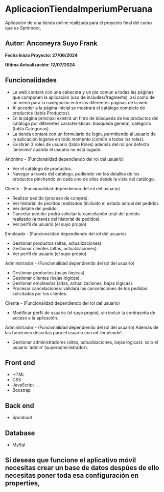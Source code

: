 # AplicacionTiendaImperiumPeruana
Aplicación de una tienda online realizada para el proyecto final del curso que es Sprinboot.

## Autor: Anconeyra Suyo Frank

**Fecha Inicio Proyecto: 27/06/2024**

**Ultima Actualización: 12/07/2024**


## Funcionalidades
- La web contará con una cabecera y un pie común a todas las páginas que componen la aplicación (uso de includes/fragments), así como de un menú para la navegación entre las diferentes páginas de la web.
- Al acceder a la página inicial se mostrará el catálogo completo de productos (tabla Productos).
- En la página principal existirá un filtro de búsqueda de los productos del catálogo por diferentes características: búsqueda general, categoría (tabla Categorias).
- La tienda contará con un formulario de login, permitiendo al usuario de la aplicación logarse en todo momento (común a todos los roles).
- Existirán 3 roles de usuario (tabla Roles) además del rol por defecto ‘anónimo’ cuando el usuario no está logado.


Anónimo - (Funcionalidad dependiendo del rol del usuario)
- Ver el catálogo de productos.
- Navegar a través del catálogo, pudiendo ver los detalles de los productos pinchando en cada uno de ellos desde la vista del catálogo.


Cliente - (Funcionalidad dependiendo del rol del usuario)
- Realizar pedido (proceso de compra).
- Ver historial de pedidos realizados (incluido el estado actual del pedido).
- Ver detalle del pedido.
- Cancelar pedido: podrá solicitar la cancelación total del pedido realizado (a través del historial de pedidos).
- Ver perfil de usuario (el suyo propio).

Empleado - (Funcionalidad dependiendo del rol del usuario)
- Gestionar productos (altas, actualizaciones).
- Gestionar clientes (altas, actualizaciones).
- Ver perfil de usuario (el suyo propio).

Administrador - (Funcionalidad dependiendo del rol del usuario)
- Gestionar productos (bajas lógicas).
- Gestionar clientes (bajas lógicas).
- Gestionar empleados (altas, actualizaciones, bajas lógicas).
- Procesar cancelaciones: validará las cancelaciones de los pedidos solicitadas por los clientes.


Cliente - (Funcionalidad dependiendo del rol del usuario)
- Modificar perfil de usuario (el suyo propio), sin incluir la contraseña de acceso a la aplicación.


Administrador - (Funcionalidad dependiendo del rol del usuario)
Además de las funciones descritas para el usuario con rol ‘empleado’:
- Gestionar administradores (altas, actualizaciones, bajas lógicas): solo el usuario ‘admin’ (superadministrador).

## Front end
- HTML
- CSS
- JavaScript
- Boostrap

## Back end
- Sprinboot

## Database
- MySql

## Si deseas que funcione el aplicativo móvil necesitas crear un base de datos despúes de ello necesitas poner toda esa configuración en properties,
